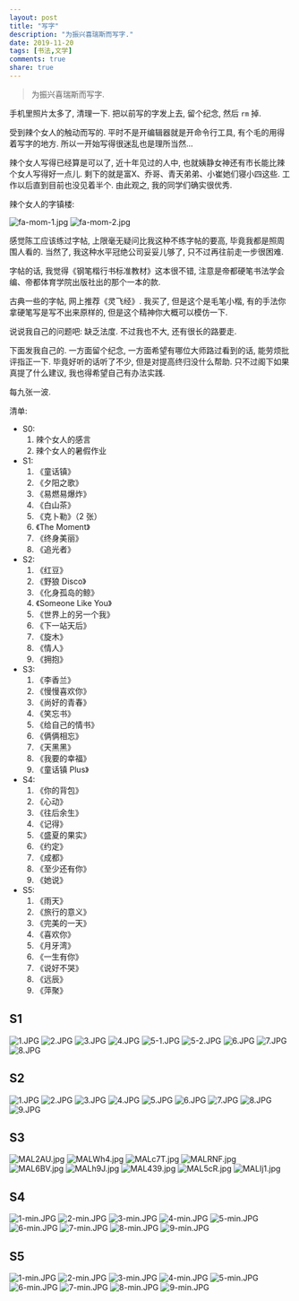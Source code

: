 ```yaml
---
layout: post
title: "写字"
description: "为振兴喜瑞斯而写字."
date: 2019-11-20
tags: [书法,文学]
comments: true
share: true
---
```


> 为振兴喜瑞斯而写字.

手机里照片太多了, 清理一下. 把以前写的字发上去, 留个纪念, 然后 `rm` 掉.

受到辣个女人的触动而写的. 平时不是开编辑器就是开命令行工具, 有个毛的用得着写字的地方. 所以一开始写得很迷乱也是理所当然...

辣个女人写得已经算是可以了, 近十年见过的人中, 也就姨静女神还有市长能比辣个女人写得好一点儿. 剩下的就是富X、乔哥、青天弟弟、小崔她们寝小四这些. 工作以后直到目前也没见着半个. 由此观之, 我的同学们确实很优秀.

辣个女人的字镇楼:

![fa-mom-1.jpg](https://i.loli.net/2019/11/07/Un7Ofm8qg1uciwl.jpg)
![fa-mom-2.jpg](https://i.loli.net/2019/11/07/TEdfKOVxgP6RaoU.jpg)

感觉陈工应该练过字帖, 上限毫无疑问比我这种不练字帖的要高, 毕竟我都是照周围人看的. 当然了, 我这种水平冠绝公司妥妥儿够了, 只不过再往前走一步很困难.

字帖的话, 我觉得《钢笔楷行书标准教材》这本很不错, 注意是帝都硬笔书法学会编、帝都体育学院出版社出的那个一本的款.

古典一些的字帖, 网上推荐《灵飞经》. 我买了, 但是这个是毛笔小楷, 有的手法你拿硬笔写是写不出来原样的, 但是这个精神你大概可以模仿一下.

说说我自己的问题吧: 缺乏法度. 不过我也不大, 还有很长的路要走.

下面发我自己的. 一方面留个纪念, 一方面希望有哪位大师路过看到的话, 能劳烦批评指正一下. 毕竟好听的话听了不少, 但是对提高终归没什么帮助. 只不过阁下如果真提了什么建议, 我也得希望自己有办法实践.

每九张一波.

清单:
* S0:
  1. 辣个女人的感言
  2. 辣个女人的暑假作业
* S1:
  1. 《童话镇》
  2. 《夕阳之歌》
  3. 《易燃易爆炸》
  4. 《白山茶》
  5. 《克卜勒》（2 张）
  6. 《The Moment》
  7. 《终身美丽》
  8. 《追光者》
* S2:
  1. 《红豆》
  2. 《野狼 Disco》
  3. 《化身孤岛的鲸》
  4. 《Someone Like You》
  5. 《世界上的另一个我》
  6. 《下一站天后》
  7. 《旋木》
  8. 《情人》
  9. 《拥抱》
* S3:
  1. 《李香兰》
  2. 《慢慢喜欢你》
  3. 《尚好的青春》
  4. 《笑忘书》
  5. 《给自己的情书》
  6. 《俩俩相忘》
  7. 《天黑黑》
  8. 《我要的幸福》
  9. 《童话镇 Plus》
* S4:
  1. 《你的背包》
  2. 《心动》
  3. 《往后余生》
  4. 《记得》
  5. 《盛夏的果实》
  6. 《约定》
  7. 《成都》
  8. 《至少还有你》
  9. 《她说》
* S5:
  1. 《雨天》
  2. 《旅行的意义》
  3. 《完美的一天》
  4. 《喜欢你》
  5. 《月牙湾》
  6. 《一生有你》
  7. 《说好不哭》
  8. 《远辰》
  9. 《萍聚》

## S1

![1.JPG](https://i.loli.net/2019/11/07/QsgAExpLt5YIhXe.jpg)
![2.JPG](https://i.loli.net/2019/11/07/4wf5ulV8WBMdqPs.jpg)
![3.JPG](https://i.loli.net/2019/11/07/DYgKc4yEdwbTOA8.jpg)
![4.JPG](https://i.loli.net/2019/11/07/aST8L7vY3z1KPDW.jpg)
![5-1.JPG](https://i.loli.net/2019/11/07/CjdIUH64qbcPGWT.jpg)
![5-2.JPG](https://i.loli.net/2019/11/07/62Tqhw7KsOFI3nt.jpg)
![6.JPG](https://i.loli.net/2019/11/07/QJScoh4ULF9WHr5.jpg)
![7.JPG](https://i.loli.net/2019/11/07/scOWyIjSDiAtMTV.jpg)
![8.JPG](https://i.loli.net/2019/11/07/CEGcS8maMbRhstz.jpg)

## S2

![1.JPG](https://i.loli.net/2019/11/07/gTjKprWXHE7AOn9.jpg)
![2.JPG](https://i.loli.net/2019/11/07/2tVguPsFaDQzcSy.jpg)
![3.JPG](https://i.loli.net/2019/11/07/wEIPn4pKkyYqD5l.jpg)
![4.JPG](https://i.loli.net/2019/11/07/tHeICYVUSTQXia1.jpg)
![5.JPG](https://i.loli.net/2019/11/07/sgLZo2kCf6OmeK1.jpg)
![6.JPG](https://i.loli.net/2019/11/07/cbOgxuvBYUJiwCp.jpg)
![7.JPG](https://i.loli.net/2019/11/07/I1KbTDJiSjz2kgX.jpg)
![8.JPG](https://i.loli.net/2019/11/07/P7ryNpqaLXTF1AI.jpg)
![9.JPG](https://i.loli.net/2019/11/07/RMoTFebYUhr58Vl.jpg)

## S3

![MAL2AU.jpg](https://s2.ax1x.com/2019/11/07/MAL2AU.jpg)
![MALWh4.jpg](https://s2.ax1x.com/2019/11/07/MALWh4.jpg)
![MALc7T.jpg](https://s2.ax1x.com/2019/11/07/MALc7T.jpg)
![MALRNF.jpg](https://s2.ax1x.com/2019/11/07/MALRNF.jpg)
![MAL6BV.jpg](https://s2.ax1x.com/2019/11/07/MAL6BV.jpg)
![MALh9J.jpg](https://s2.ax1x.com/2019/11/07/MALh9J.jpg)
![MAL439.jpg](https://s2.ax1x.com/2019/11/07/MAL439.jpg)
![MAL5cR.jpg](https://s2.ax1x.com/2019/11/07/MAL5cR.jpg)
![MALIj1.jpg](https://s2.ax1x.com/2019/11/07/MALIj1.jpg)

## S4

![1-min.JPG](https://i.loli.net/2019/11/16/znTiNWPsH5mAEh4.jpg)
![2-min.JPG](https://i.loli.net/2019/11/16/ET1I3QoRvrAkM8J.jpg)
![3-min.JPG](https://i.loli.net/2019/11/16/Tt5zW8V7lMpQ6eK.jpg)
![4-min.JPG](https://i.loli.net/2019/11/16/mD1iBAhT6CalPXY.jpg)
![5-min.JPG](https://i.loli.net/2019/11/16/nHSKVXiWMGPN5gr.jpg)
![6-min.JPG](https://i.loli.net/2019/11/16/NDgTFba8qQroRfz.jpg)
![7-min.JPG](https://i.loli.net/2019/11/16/lSA8BWadC1OLmhR.jpg)
![8-min.JPG](https://i.loli.net/2019/11/16/i7aC3xecApPOuTy.jpg)
![9-min.JPG](https://i.loli.net/2019/11/16/kAVSuHBe8KPyr7a.jpg)

## S5

![1-min.JPG](https://i.loli.net/2019/11/20/RjNFPbS7m9VCDBw.jpg)
![2-min.JPG](https://i.loli.net/2019/11/20/JAR4TNcSFOjVert.jpg)
![3-min.JPG](https://i.loli.net/2019/11/20/C7JwbGPU21TAH4g.jpg)
![4-min.JPG](https://i.loli.net/2019/11/20/1dBQGLphIrVgyla.jpg)
![5-min.JPG](https://i.loli.net/2019/11/20/tuxfZAlrhnHVXTb.jpg)
![6-min.JPG](https://i.loli.net/2019/11/20/lMLZUR4bt5i2B6k.jpg)
![7-min.JPG](https://i.loli.net/2019/11/20/BNCZwKu4TD6UJsV.jpg)
![8-min.JPG](https://i.loli.net/2019/11/20/d3Bn1rDXctifgkT.jpg)
![9-min.JPG](https://i.loli.net/2019/11/20/DQMK2qzB81Ufuy7.jpg)

